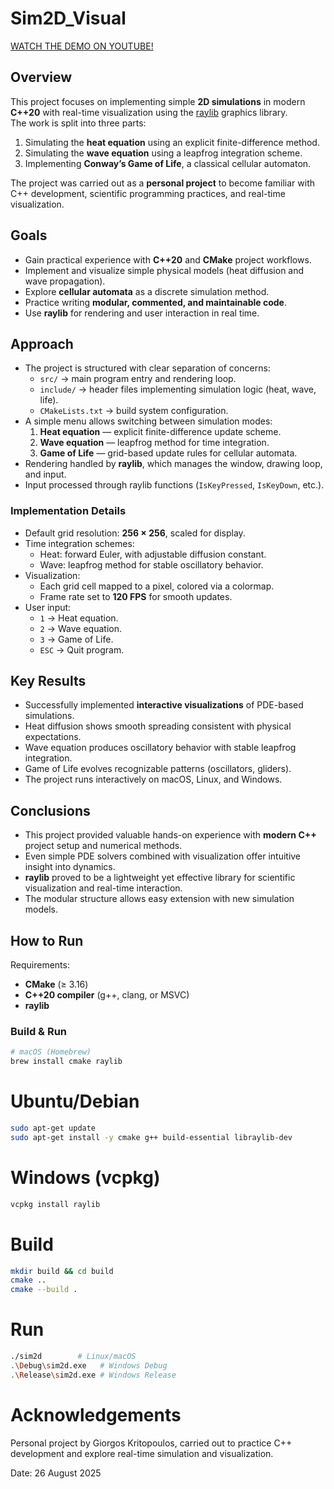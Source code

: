 # Sim2D_Visual

[WATCH THE DEMO ON YOUTUBE!](https://youtu.be/7Ij95vuk4KU)

## Overview

This project focuses on implementing simple **2D simulations** in modern **C++20** with real-time visualization using the [raylib](https://www.raylib.com/) graphics library.  
The work is split into three parts:  
1. Simulating the **heat equation** using an explicit finite-difference method.  
2. Simulating the **wave equation** using a leapfrog integration scheme.  
3. Implementing **Conway’s Game of Life**, a classical cellular automaton.  

The project was carried out as a **personal project** to become familiar with C++ development, scientific programming practices, and real-time visualization.

## Goals

- Gain practical experience with **C++20** and **CMake** project workflows.  
- Implement and visualize simple physical models (heat diffusion and wave propagation).  
- Explore **cellular automata** as a discrete simulation method.  
- Practice writing **modular, commented, and maintainable code**.  
- Use **raylib** for rendering and user interaction in real time.  

## Approach

- The project is structured with clear separation of concerns:
  - `src/` → main program entry and rendering loop.  
  - `include/` → header files implementing simulation logic (heat, wave, life).  
  - `CMakeLists.txt` → build system configuration.  
- A simple menu allows switching between simulation modes:  
  1. **Heat equation** — explicit finite-difference update scheme.  
  2. **Wave equation** — leapfrog method for time integration.  
  3. **Game of Life** — grid-based update rules for cellular automata.  
- Rendering handled by **raylib**, which manages the window, drawing loop, and input.  
- Input processed through raylib functions (`IsKeyPressed`, `IsKeyDown`, etc.).  

### Implementation Details

- Default grid resolution: **256 × 256**, scaled for display.  
- Time integration schemes:
  - Heat: forward Euler, with adjustable diffusion constant.  
  - Wave: leapfrog method for stable oscillatory behavior.  
- Visualization:
  - Each grid cell mapped to a pixel, colored via a colormap.  
  - Frame rate set to **120 FPS** for smooth updates.  
- User input:
  - `1` → Heat equation.  
  - `2` → Wave equation.  
  - `3` → Game of Life.  
  - `ESC` → Quit program.  

## Key Results

- Successfully implemented **interactive visualizations** of PDE-based simulations.  
- Heat diffusion shows smooth spreading consistent with physical expectations.  
- Wave equation produces oscillatory behavior with stable leapfrog integration.  
- Game of Life evolves recognizable patterns (oscillators, gliders).  
- The project runs interactively on macOS, Linux, and Windows.  

## Conclusions

- This project provided valuable hands-on experience with **modern C++** project setup and numerical methods.  
- Even simple PDE solvers combined with visualization offer intuitive insight into dynamics.  
- **raylib** proved to be a lightweight yet effective library for scientific visualization and real-time interaction.  
- The modular structure allows easy extension with new simulation models.  

## How to Run

Requirements:
- **CMake** (≥ 3.16)  
- **C++20 compiler** (g++, clang, or MSVC)  
- **raylib**  

### Build & Run
```bash
# macOS (Homebrew)
brew install cmake raylib
```

# Ubuntu/Debian
```bash
sudo apt-get update
sudo apt-get install -y cmake g++ build-essential libraylib-dev
```

# Windows (vcpkg)
```bash
vcpkg install raylib
```

# Build
```bash
mkdir build && cd build
cmake ..
cmake --build .
```

# Run 
```bash
./sim2d        # Linux/macOS
.\Debug\sim2d.exe   # Windows Debug
.\Release\sim2d.exe # Windows Release
```

# Acknowledgements
Personal project by Giorgos Kritopoulos, carried out to practice C++ development and explore real-time simulation and visualization.

Date: 26 August 2025
